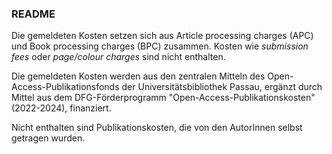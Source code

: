 
### README

Die gemeldeten Kosten setzen sich aus Article processing charges (APC) und Book processing charges (BPC) zusammen. Kosten wie *submission fees* oder *page/colour charges* sind nicht enthalten. 

Die gemeldeten Kosten werden aus den zentralen Mitteln des Open-Access-Publikationsfonds der Universitätsbibliothek Passau, ergänzt durch Mittel aus dem DFG-Förderprogramm "Open-Access-Publikationskosten" (2022-2024), finanziert. 

Nicht enthalten sind Publikationskosten, die von den AutorInnen selbst getragen wurden.
